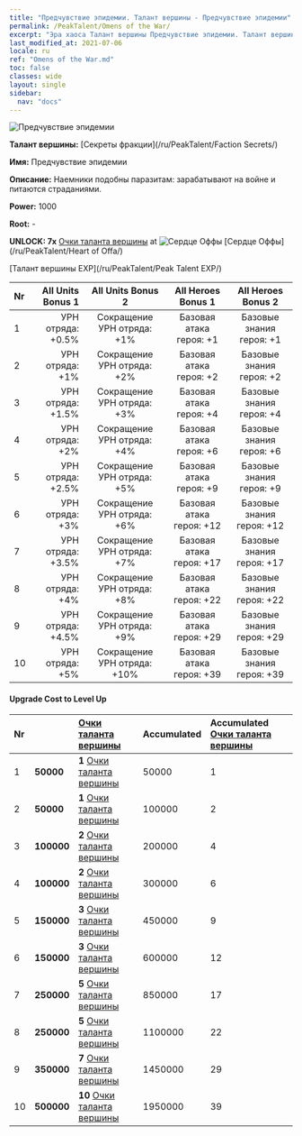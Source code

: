 ```yaml
---
title: "Предчувствие эпидемии. Талант вершины - Предчувствие эпидемии"
permalink: /PeakTalent/Omens of the War/
excerpt: "Эра хаоса Талант вершины Предчувствие эпидемии. Талант вершины Предчувствие эпидемии. Предчувствие эпидемии"
last_modified_at: 2021-07-06
locale: ru
ref: "Omens of the War.md"
toc: false
classes: wide
layout: single
sidebar:
  nav: "docs"
---
```


  ![Предчувствие эпидемии](/images/pt/talent_3012.png)

  **Талант вершины:** [Секреты фракции](/ru/PeakTalent/Faction Secrets/)

  **Имя:** Предчувствие эпидемии

  **Описание:** Наемники подобны паразитам: зарабатывают на войне и питаются страданиями.

  **Power:** 1000

  **Root:** -

  **UNLOCK: 7x** [Очки таланта вершины](/ItemsRU/con_934/) at ![Сердце Оффы](/images/pt/talent_3008.png) [Сердце Оффы](/ru/PeakTalent/Heart of Offa/)

  [Талант вершины EXP](/ru/PeakTalent/Peak Talent EXP/)

  | Nr | All Units Bonus 1 | All Units Bonus 2 | All Heroes Bonus 1 | All Heroes Bonus 2 |
  |:---|--------------:|:-------------:|:-------------:|:-------------:|
  | 1 | УРН отряда: +0.5% | Сокращение УРН отряда: +1% | Базовая атака героя: +1 | Базовые знания героя: +1 |
  | 2 | УРН отряда: +1% | Сокращение УРН отряда: +2% | Базовая атака героя: +2 | Базовые знания героя: +2 |
  | 3 | УРН отряда: +1.5% | Сокращение УРН отряда: +3% | Базовая атака героя: +4 | Базовые знания героя: +4 |
  | 4 | УРН отряда: +2% | Сокращение УРН отряда: +4% | Базовая атака героя: +6 | Базовые знания героя: +6 |
  | 5 | УРН отряда: +2.5% | Сокращение УРН отряда: +5% | Базовая атака героя: +9 | Базовые знания героя: +9 |
  | 6 | УРН отряда: +3% | Сокращение УРН отряда: +6% | Базовая атака героя: +12 | Базовые знания героя: +12 |
  | 7 | УРН отряда: +3.5% | Сокращение УРН отряда: +7% | Базовая атака героя: +17 | Базовые знания героя: +17 |
  | 8 | УРН отряда: +4% | Сокращение УРН отряда: +8% | Базовая атака героя: +22 | Базовые знания героя: +22 |
  | 9 | УРН отряда: +4.5% | Сокращение УРН отряда: +9% | Базовая атака героя: +29 | Базовые знания героя: +29 |
  | 10 | УРН отряда: +5% | Сокращение УРН отряда: +10% | Базовая атака героя: +39 | Базовые знания героя: +39 |


#### Upgrade Cost to Level Up

  | Nr | <i class="fas fa-coins"/> | [Очки таланта вершины](/ItemsRU/con_934/) | Accumulated <i class="fas fa-coins"/> | Accumulated [Очки таланта вершины](/ItemsRU/con_934/) |
  |:---|:--------------|:-------------|:-------------|:-------------|
  | 1 | **50000** | **1** [Очки таланта вершины](/ItemsRU/con_934/) | 50000 | 1 |
  | 2 | **50000** | **1** [Очки таланта вершины](/ItemsRU/con_934/) | 100000 | 2 |
  | 3 | **100000** | **2** [Очки таланта вершины](/ItemsRU/con_934/) | 200000 | 4 |
  | 4 | **100000** | **2** [Очки таланта вершины](/ItemsRU/con_934/) | 300000 | 6 |
  | 5 | **150000** | **3** [Очки таланта вершины](/ItemsRU/con_934/) | 450000 | 9 |
  | 6 | **150000** | **3** [Очки таланта вершины](/ItemsRU/con_934/) | 600000 | 12 |
  | 7 | **250000** | **5** [Очки таланта вершины](/ItemsRU/con_934/) | 850000 | 17 |
  | 8 | **250000** | **5** [Очки таланта вершины](/ItemsRU/con_934/) | 1100000 | 22 |
  | 9 | **350000** | **7** [Очки таланта вершины](/ItemsRU/con_934/) | 1450000 | 29 |
  | 10 | **500000** | **10** [Очки таланта вершины](/ItemsRU/con_934/) | 1950000 | 39 |
